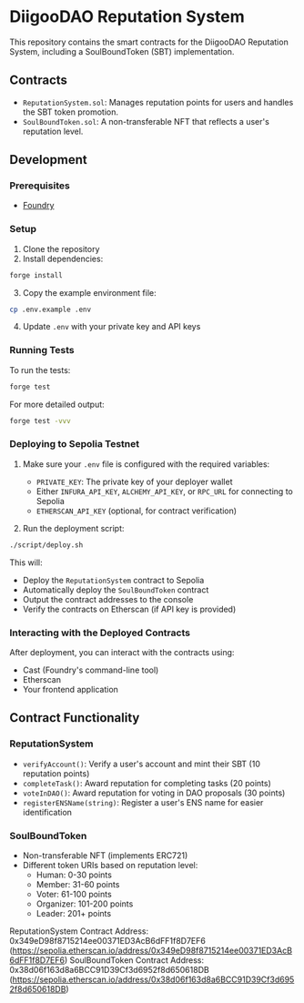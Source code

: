 # DiigooDAO Reputation System

This repository contains the smart contracts for the DiigooDAO Reputation System, including a SoulBoundToken (SBT) implementation.

## Contracts

- `ReputationSystem.sol`: Manages reputation points for users and handles the SBT token promotion.
- `SoulBoundToken.sol`: A non-transferable NFT that reflects a user's reputation level.

## Development

### Prerequisites

- [Foundry](https://getfoundry.sh/)

### Setup

1. Clone the repository
2. Install dependencies:

```bash
forge install
```

3. Copy the example environment file:

```bash
cp .env.example .env
```

4. Update `.env` with your private key and API keys

### Running Tests

To run the tests:

```bash
forge test
```

For more detailed output:

```bash
forge test -vvv
```

### Deploying to Sepolia Testnet

1. Make sure your `.env` file is configured with the required variables:

   - `PRIVATE_KEY`: The private key of your deployer wallet
   - Either `INFURA_API_KEY`, `ALCHEMY_API_KEY`, or `RPC_URL` for connecting to Sepolia
   - `ETHERSCAN_API_KEY` (optional, for contract verification)

2. Run the deployment script:

```bash
./script/deploy.sh
```

This will:

- Deploy the `ReputationSystem` contract to Sepolia
- Automatically deploy the `SoulBoundToken` contract
- Output the contract addresses to the console
- Verify the contracts on Etherscan (if API key is provided)

### Interacting with the Deployed Contracts

After deployment, you can interact with the contracts using:

- Cast (Foundry's command-line tool)
- Etherscan
- Your frontend application

## Contract Functionality

### ReputationSystem

- `verifyAccount()`: Verify a user's account and mint their SBT (10 reputation points)
- `completeTask()`: Award reputation for completing tasks (20 points)
- `voteInDAO()`: Award reputation for voting in DAO proposals (30 points)
- `registerENSName(string)`: Register a user's ENS name for easier identification

### SoulBoundToken

- Non-transferable NFT (implements ERC721)
- Different token URIs based on reputation level:
  - Human: 0-30 points
  - Member: 31-60 points
  - Voter: 61-100 points
  - Organizer: 101-200 points
  - Leader: 201+ points

ReputationSystem Contract Address: 0x349eD98f8715214ee00371ED3AcB6dFF1f8D7EF6 (https://sepolia.etherscan.io/address/0x349eD98f8715214ee00371ED3AcB6dFF1f8D7EF6)
SoulBoundToken Contract Address: 0x38d06f163d8a6BCC91D39Cf3d6952f8d650618DB (https://sepolia.etherscan.io/address/0x38d06f163d8a6BCC91D39Cf3d6952f8d650618DB)
